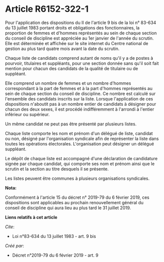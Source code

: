# Article R6152-322-1

Pour l'application des dispositions du II de l'article 9 bis de la loi n° 83-634 du 13 juillet 1983 portant droits et
obligations des fonctionnaires, la proportion de femmes et d'hommes représentés au sein de chaque section du conseil de
discipline est appréciée au 1er janvier de l'année du scrutin. Elle est déterminée et affichée sur le site internet du Centre
national de gestion au plus tard quatre mois avant la date du scrutin.

Chaque liste de candidats comprend autant de noms qu'il y a de postes à pourvoir, titulaires et suppléants, pour une section
donnée sans qu'il soit fait mention pour chacun des candidats de la qualité de titulaire ou de suppléant.

Elle comprend un nombre de femmes et un nombre d'hommes correspondant à la part de femmes et à la part d'hommes représentés
au sein de chaque section du conseil de discipline. Ce nombre est calculé sur l'ensemble des candidats inscrits sur la liste.
Lorsque l'application de ces dispositions n'aboutit pas à un nombre entier de candidats à désigner pour chacun des deux
sexes, il est procédé indifféremment à l'arrondi à l'entier inférieur ou supérieur.

Un même candidat ne peut pas être présenté par plusieurs listes.

Chaque liste comporte les nom et prénom d'un délégué de liste, candidat ou non, désigné par l'organisation syndicale afin de
représenter la liste dans toutes les opérations électorales. L'organisation peut désigner un délégué suppléant.

Le dépôt de chaque liste est accompagné d'une déclaration de candidature signée par chaque candidat, qui comporte ses nom et
prénom ainsi que le scrutin et la section au titre desquels il se présente.

Les listes peuvent être communes à plusieurs organisations syndicales.

**Nota:**

Conformément à l'article 15 du décret n° 2019-79 du 6 février 2019, ces dispositions sont applicables au prochain
renouvellement général du conseil de discipline qui aura lieu au plus tard le 31 juillet 2019.

**Liens relatifs à cet article**

_Cite_:

  - Loi n°83-634 du 13 juillet 1983 - art. 9 bis

_Créé par_:

  - Décret n°2019-79 du 6 février 2019 - art. 9
